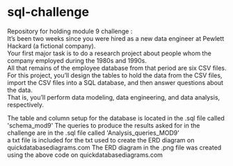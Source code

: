 # sql-challenge
Repository for holding module 9 challenge :                                    
It’s been two weeks since you were hired as a new data engineer at Pewlett Hackard (a fictional company).                     
Your first major task is to do a research project about people whom the company employed during the 1980s and 1990s.                                          
All that remains of the employee database from that period are six CSV files.
For this project, you’ll design the tables to hold the data from the CSV files, import the CSV files into a SQL database, and then answer questions about the data.                                    
That is, you’ll perform data modeling, data engineering, and data analysis, respectively.                                

The table and column setup for the database is located in the .sql file called 'schema_mod9'
The queries to produce the results asked for in the challenge are in the .sql file called 'Analysis_queries_MOD9'                              
a txt file is included for the txt used to create the ERD diagram on quickdatabasediagrams.com
The ERD diagram in the .png file was created using the above code on quickdatabasediagrams.com
